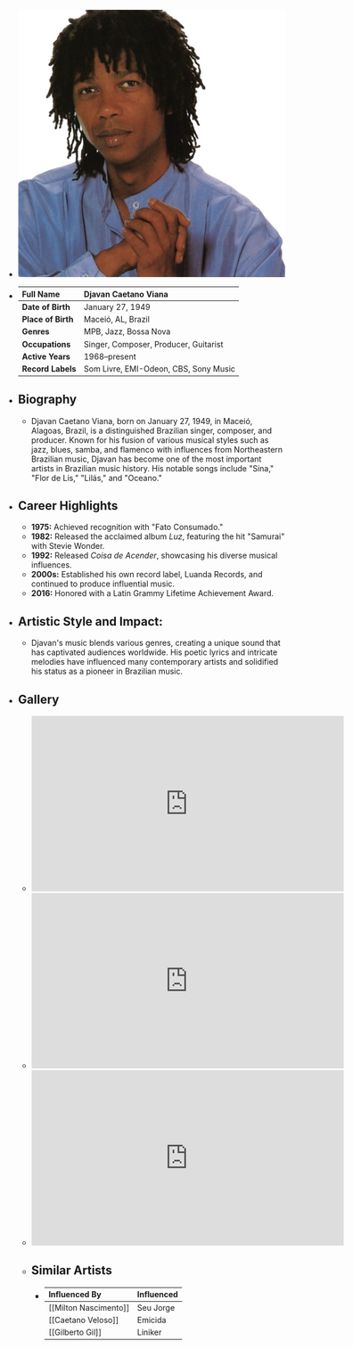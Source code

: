 ---
---




- ![djavan.png](../assets/djavan_1717739666069_0.png)
- | **Full Name**     | Djavan Caetano Viana               |
  |-------------------|--------------------------------------|
  | **Date of Birth** | January 27, 1949                     |
  | **Place of Birth**| Maceió, AL, Brazil                   |
  | **Genres**        | MPB, Jazz, Bossa Nova                |
  | **Occupations**   | Singer, Composer, Producer, Guitarist |
  | **Active Years**  | 1968–present                         |
  | **Record Labels** | Som Livre, EMI-Odeon, CBS, Sony Music |
- ## **Biography**
	- Djavan Caetano Viana, born on January 27, 1949, in Maceió, Alagoas, Brazil, is a distinguished Brazilian singer, composer, and producer. Known for his fusion of various musical styles such as jazz, blues, samba, and flamenco with influences from Northeastern Brazilian music, Djavan has become one of the most important artists in Brazilian music history. His notable songs include "Sina," "Flor de Lis," "Lilás," and "Oceano."
- ## **Career Highlights**
	- **1975:** Achieved recognition with "Fato Consumado."
	- **1982:** Released the acclaimed album *Luz*, featuring the hit "Samurai" with Stevie Wonder.
	- **1992:** Released *Coisa de Acender*, showcasing his diverse musical influences.
	- **2000s:** Established his own record label, Luanda Records, and continued to produce influential music.
	- **2016:** Honored with a Latin Grammy Lifetime Achievement Award.
- ## **Artistic Style and Impact:**
	- Djavan's music blends various genres, creating a unique sound that has captivated audiences worldwide. His poetic lyrics and intricate melodies have influenced many contemporary artists and solidified his status as a pioneer in Brazilian music.
- ## **Gallery**
	- <iframe width="560" height="315" src="https://www.youtube.com/embed/QlDCQjk2zx8?si=xZHlnBii4O91369u" title="YouTube video player" frameborder="0" allow="accelerometer; autoplay; clipboard-write; encrypted-media; gyroscope; picture-in-picture; web-share" referrerpolicy="strict-origin-when-cross-origin" allowfullscreen></iframe>
	- <iframe width="560" height="315" src="https://www.youtube.com/embed/3-qwqrQXsXQ?si=lF9qExUa0KRwjxfY" title="YouTube video player" frameborder="0" allow="accelerometer; autoplay; clipboard-write; encrypted-media; gyroscope; picture-in-picture; web-share" referrerpolicy="strict-origin-when-cross-origin" allowfullscreen></iframe>
	- <iframe width="560" height="315" src="https://www.youtube.com/embed/4QiuEe43YJw?si=HJpiEV8uK9c7vVD6" title="YouTube video player" frameborder="0" allow="accelerometer; autoplay; clipboard-write; encrypted-media; gyroscope; picture-in-picture; web-share" referrerpolicy="strict-origin-when-cross-origin" allowfullscreen></iframe>
	- ## Similar Artists
		- | Influenced By       | Influenced            |
		  |---------------------|-----------------------|
		  | [[Milton Nascimento]] | Seu Jorge             |
		  | [[Caetano Veloso]]     | Emicida                |
		  | [[Gilberto Gil]]   | Liniker                |